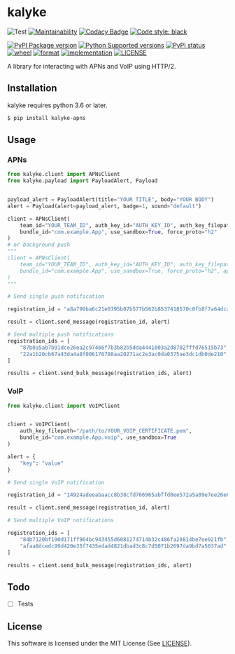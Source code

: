 # kalyke

![Test](https://github.com/nnsnodnb/kalyke/workflows/Test/badge.svg)
[![Maintainability](https://api.codeclimate.com/v1/badges/fb85bcf746e1f4025afa/maintainability)](https://codeclimate.com/github/nnsnodnb/kalyke/maintainability)
[![Codacy Badge](https://api.codacy.com/project/badge/Grade/9551aa9ca66a47a787e0db53068382b0)](https://app.codacy.com/app/nnsnodnb/kalyke?utm_source=github.com&utm_medium=referral&utm_content=nnsnodnb/kalyke&utm_campaign=Badge_Grade_Dashboard)
[![Code style: black](https://img.shields.io/badge/code%20style-black-000000.svg)](https://github.com/psf/black)

[![PyPI Package version](https://badge.fury.io/py/kalyke-apns.svg)](https://pypi.org/project/kalyke-apns)
[![Python Supported versions](https://img.shields.io/pypi/pyversions/kalyke-apns.svg)](https://pypi.org/project/kalyke-apns)
[![PyPI status](https://img.shields.io/pypi/status/kalyke-apns.svg)](https://pypi.org/project/kalyke-apns)
[![wheel](https://img.shields.io/pypi/wheel/kalyke-apns.svg)](https://pypi.org/project/kalyke-apns)
[![format](https://img.shields.io/pypi/format/kalyke-apns.svg)](https://pypi.org/project/kalyke-apns)
[![implementation](https://img.shields.io/pypi/implementation/kalyke-apns.svg)](https://pypi.org/project/kalyke-apns)
[![LICENSE](https://img.shields.io/pypi/l/kalyke-apns.svg)](https://pypi.org/project/kalyke-apns)

A library for interacting with APNs and VoIP using HTTP/2.

## Installation

kalyke requires python 3.6 or later.

```bash
$ pip install kalyke-apns
```

## Usage

### APNs

```python
from kalyke.client import APNsClient
from kalyke.payload import PayloadAlert, Payload


payload_alert = PayloadAlert(title="YOUR TITLE", body="YOUR BODY")
alert = Payload(alert=payload_alert, badge=1, sound="default")

client = APNsClient(
    team_id="YOUR_TEAM_ID", auth_key_id="AUTH_KEY_ID", auth_key_filepath="/path/to/AuthKey_AUTH_KEY_ID.p8",
    bundle_id="com.example.App", use_sandbox=True, force_proto="h2"
)
# or background push
"""
client = APNsClient(
    team_id="YOUR_TEAM_ID", auth_key_id="AUTH_KEY_ID", auth_key_filepath="/path/to/AuthKey_AUTH_KEY_ID.p8",
    bundle_id="com.example.App", use_sandbox=True, force_proto="h2", apns_push_type="background"
)
"""

# Send single push notification

registration_id = "a8a799ba6c21e0795b07b577b562b8537418570c0fb8f7a64dca5a86a5a3b500"

result = client.send_message(registration_id, alert)

# Send multiple push notifications
registration_ids = [
    "87b0a5ab7b91dce26ea2c97466f7b3b82b5dda4441003a2d8782fffd76515b73",
    "22a1b20cb67a43da4a8f006176788aa20271ac2e3ac0da0375ae3dc1db0de210"
]

results = client.send_bulk_message(registration_ids, alert)
```

### VoIP

```python
from kalyke.client import VoIPClient


client = VoIPClient(
    auth_key_filepath="/path/to/YOUR_VOIP_CERTIFICATE.pem",
    bundle_id="com.example.App.voip", use_sandbox=True
)

alert = {
    "key": "value"
}

# Send single VoIP notification

registration_id = "14924adeeabaacc8b38cfd766965abffd0ee572a5a89e7ee26e6009a3f1a8e8a"

result = client.send_message(registration_id, alert)

# Send multiple VoIP notifications

registration_ids = [
    "84b7120bf190d171ff904bc943455d6081274714b32c486fa28814be7ee921fb",
    "afaa8dcedc99d420e35f7435edad4821dbad3c8c7d5071b2697da9bd7a5037ad"
]

results = client.send_bulk_message(registration_ids, alert)
```

## Todo

- [ ] Tests

## License

This software is licensed under the MIT License (See [LICENSE](LICENSE)).
